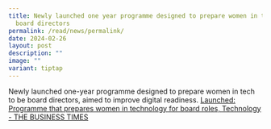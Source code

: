 ```yaml
---
title: Newly launched one year programme designed to prepare women in tech to be
  board directors
permalink: /read/news/permalink/
date: 2024-02-26
layout: post
description: ""
image: ""
variant: tiptap
---
```

<p>Newly launched one-year programme designed to prepare women in tech to
be board directors, aimed to improve digital readiness. <a href="https://www.businesstimes.com.sg/startups-tech/technology/launched-programme-prepares-women-technology-board-roles" rel="noopener noreferrer nofollow" target="_blank">Launched: Programme that prepares women in technology for board roles, Technology - THE BUSINESS TIMES</a>
</p>